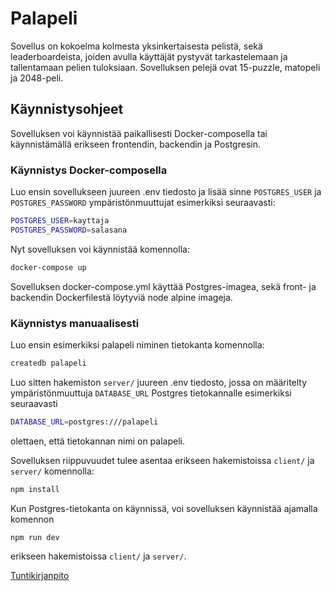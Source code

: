 # Palapeli

Sovellus on kokoelma kolmesta yksinkertaisesta pelistä, sekä leaderboardeista, joiden avulla käyttäjät pystyvät tarkastelemaan ja tallentamaan pelien tuloksiaan. Sovelluksen pelejä ovat 15-puzzle, matopeli ja 2048-peli. 

## Käynnistysohjeet

Sovelluksen voi käynnistää paikallisesti Docker-composella tai käynnistämällä erikseen frontendin, backendin ja Postgresin.

### Käynnistys Docker-composella

Luo ensin sovellukseen juureen .env tiedosto ja lisää sinne ```POSTGRES_USER``` ja ```POSTGRES_PASSWORD``` ympäristönmuuttujat esimerkiksi seuraavasti:

```bash
POSTGRES_USER=kayttaja
POSTGRES_PASSWORD=salasana
```

Nyt sovelluksen voi käynnistää komennolla:

```bash
docker-compose up
```

Sovelluksen docker-compose.yml käyttää Postgres-imagea, sekä front- ja backendin Dockerfilestä löytyviä node alpine imageja.

### Käynnistys manuaalisesti

Luo ensin esimerkiksi palapeli niminen tietokanta komennolla:

```bash
createdb palapeli
```

Luo sitten hakemiston ```server/``` juureen .env tiedosto, jossa on määritelty ympäristönmuuttuja ```DATABASE_URL``` Postgres tietokannalle esimerkiksi seuraavasti

```bash
DATABASE_URL=postgres:///palapeli
```

olettaen, että tietokannan nimi on palapeli.

Sovelluksen riippuvuudet tulee asentaa erikseen hakemistoissa ```client/``` ja ```server/``` komennolla:

```bash
npm install
```

Kun Postgres-tietokanta on käynnissä, voi sovelluksen käynnistää ajamalla komennon

```bash
npm run dev
```

erikseen hakemistoissa ```client/``` ja ```server/```.

<a href="https://github.com/kuroniil/palapeli/blob/master/dokumentaatio/tuntikirjanpito.md">Tuntikirjanpito</a>